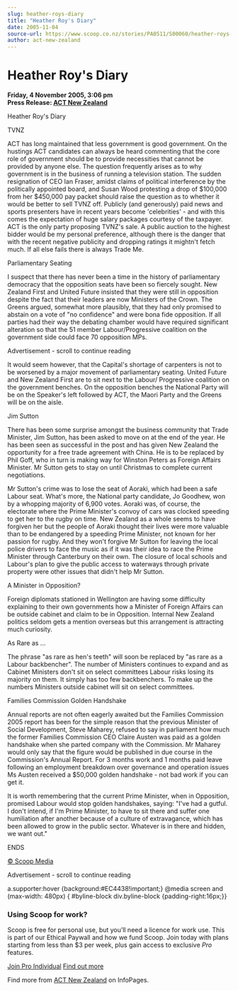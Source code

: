 ```yaml
---
slug: heather-roys-diary
title: "Heather Roy's Diary"
date: 2005-11-04
source-url: https://www.scoop.co.nz/stories/PA0511/S00060/heather-roys-diary.htm
author: act-new-zealand
---
```

Heather Roy's Diary
===================

**Friday, 4 November 2005, 3:06 pm**  
**Press Release: [ACT New Zealand](https://info.scoop.co.nz/ACT_New_Zealand)**

Heather Roy's Diary

  
TVNZ

ACT has long maintained that less government is good government. On the hustings ACT candidates can always be heard commenting that the core role of government should be to provide necessities that cannot be provided by anyone else. The question frequently arises as to why government is in the business of running a television station. The sudden resignation of CEO Ian Fraser, amidst claims of political interference by the politically appointed board, and Susan Wood protesting a drop of $100,000 from her $450,000 pay packet should raise the question as to whether it would be better to sell TVNZ off. Publicly (and generously) paid news and sports presenters have in recent years become 'celebrities' - and with this comes the expectation of huge salary packages courtesy of the taxpayer. ACT is the only party proposing TVNZ's sale. A public auction to the highest bidder would be my personal preference, although there is the danger that with the recent negative publicity and dropping ratings it mightn't fetch much. If all else fails there is always Trade Me.

  
Parliamentary Seating

I suspect that there has never been a time in the history of parliamentary democracy that the opposition seats have been so fiercely sought. New Zealand First and United Future insisted that they were still in opposition despite the fact that their leaders are now Ministers of the Crown. The Greens argued, somewhat more plausibly, that they had only promised to abstain on a vote of "no confidence" and were bona fide opposition. If all parties had their way the debating chamber would have required significant alteration so that the 51 member Labour/Progressive coalition on the government side could face 70 opposition MPs.

Advertisement - scroll to continue reading





It would seem however, that the Capital's shortage of carpenters is not to be worsened by a major movement of parliamentary seating. United Future and New Zealand First are to sit next to the Labour/ Progressive coalition on the government benches. On the opposition benches the National Party will be on the Speaker's left followed by ACT, the Maori Party and the Greens will be on the aisle.

  
Jim Sutton

There has been some surprise amongst the business community that Trade Minister, Jim Sutton, has been asked to move on at the end of the year. He has been seen as successful in the post and has given New Zealand the opportunity for a free trade agreement with China. He is to be replaced by Phil Goff, who in turn is making way for Winston Peters as Foreign Affairs Minister. Mr Sutton gets to stay on until Christmas to complete current negotiations.

Mr Sutton's crime was to lose the seat of Aoraki, which had been a safe Labour seat. What's more, the National party candidate, Jo Goodhew, won by a whopping majority of 6,900 votes. Aoraki was, of course, the electorate where the Prime Minister's convoy of cars was clocked speeding to get her to the rugby on time. New Zealand as a whole seems to have forgiven her but the people of Aoraki thought their lives were more valuable than to be endangered by a speeding Prime Minister, not known for her passion for rugby. And they won't forgive Mr Sutton for leaving the local police drivers to face the music as if it was their idea to race the Prime Minister through Canterbury on their own. The closure of local schools and Labour's plan to give the public access to waterways through private property were other issues that didn't help Mr Sutton.

  
A Minister in Opposition?

Foreign diplomats stationed in Wellington are having some difficulty explaining to their own governments how a Minister of Foreign Affairs can be outside cabinet and claim to be in Opposition. Internal New Zealand politics seldom gets a mention overseas but this arrangement is attracting much curiosity.

  
As Rare as …

The phrase "as rare as hen's teeth" will soon be replaced by "as rare as a Labour backbencher". The number of Ministers continues to expand and as Cabinet Ministers don't sit on select committees Labour risks losing its majority on them. It simply has too few backbenchers. To make up the numbers Ministers outside cabinet will sit on select committees.

  
Families Commission Golden Handshake

Annual reports are not often eagerly awaited but the Families Commission 2005 report has been for the simple reason that the previous Minister of Social Development, Steve Maharey, refused to say in parliament how much the former Families Commission CEO Claire Austen was paid as a golden handshake when she parted company with the Commission. Mr Maharey would only say that the figure would be published in due course in the Commission's Annual Report. For 3 months work and 1 months paid leave following an employment breakdown over governance and operation issues Ms Austen received a $50,000 golden handshake - not bad work if you can get it.

It is worth remembering that the current Prime Minister, when in Opposition, promised Labour would stop golden handshakes, saying: "I've had a gutful. I don't intend, if I'm Prime Minister, to have to sit there and suffer one humiliation after another because of a culture of extravagance, which has been allowed to grow in the public sector. Whatever is in there and hidden, we want out."

ENDS

[© Scoop Media](http://www.scoop.co.nz/about/terms.html)  

Advertisement - scroll to continue reading



a.supporter:hover {background:#EC4438!important;} @media screen and (max-width: 480px) { #byline-block div.byline-block {padding-right:16px;}}

### Using Scoop for work?

Scoop is free for personal use, but you’ll need a licence for work use. This is part of our Ethical Paywall and how we fund Scoop. Join today with plans starting from less than $3 per week, plus gain access to exclusive _Pro_ features.  
  
[Join Pro Individual](https://pro.scoop.co.nz/Individual/?from=ProIn24) [Find out more](https://pro.scoop.co.nz/using-scoop-for-work/?from=ProIn24)

Find more from [ACT New Zealand](https://info.scoop.co.nz/ACT_New_Zealand) on InfoPages.